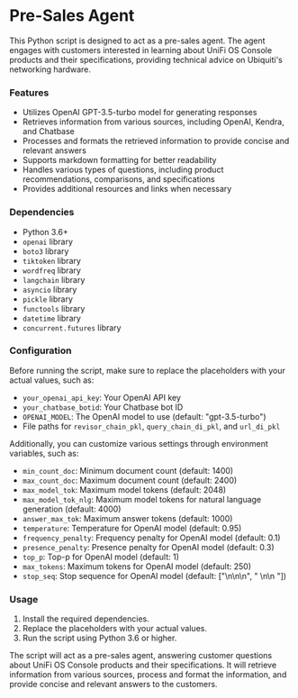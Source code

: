 # Pre-Sales Agent

This Python script is designed to act as a pre-sales agent. The agent engages with customers interested in learning about UniFi OS Console products and their specifications, providing technical advice on Ubiquiti's networking hardware.

### Features

- Utilizes OpenAI GPT-3.5-turbo model for generating responses
- Retrieves information from various sources, including OpenAI, Kendra, and Chatbase
- Processes and formats the retrieved information to provide concise and relevant answers
- Supports markdown formatting for better readability
- Handles various types of questions, including product recommendations, comparisons, and specifications
- Provides additional resources and links when necessary

### Dependencies

- Python 3.6+
- `openai` library
- `boto3` library
- `tiktoken` library
- `wordfreq` library
- `langchain` library
- `asyncio` library
- `pickle` library
- `functools` library
- `datetime` library
- `concurrent.futures` library

### Configuration

Before running the script, make sure to replace the placeholders with your actual values, such as:

- `your_openai_api_key`: Your OpenAI API key
- `your_chatbase_botid`: Your Chatbase bot ID
- `OPENAI_MODEL`: The OpenAI model to use (default: "gpt-3.5-turbo")
- File paths for `revisor_chain_pkl`, `query_chain_di_pkl`, and `url_di_pkl`

Additionally, you can customize various settings through environment variables, such as:

- `min_count_doc`: Minimum document count (default: 1400)
- `max_count_doc`: Maximum document count (default: 2400)
- `max_model_tok`: Maximum model tokens (default: 2048)
- `max_model_tok_nlg`: Maximum model tokens for natural language generation (default: 4000)
- `answer_max_tok`: Maximum answer tokens (default: 1000)
- `temperature`: Temperature for OpenAI model (default: 0.95)
- `frequency_penalty`: Frequency penalty for OpenAI model (default: 0.1)
- `presence_penalty`: Presence penalty for OpenAI model (default: 0.3)
- `top_p`: Top-p for OpenAI model (default: 1)
- `max_tokens`: Maximum tokens for OpenAI model (default: 250)
- `stop_seq`: Stop sequence for OpenAI model (default: ["\n\n\n", " \n\n "])

### Usage

1. Install the required dependencies.
2. Replace the placeholders with your actual values.
3. Run the script using Python 3.6 or higher.

The script will act as a pre-sales agent, answering customer questions about UniFi OS Console products and their specifications. It will retrieve information from various sources, process and format the information, and provide concise and relevant answers to the customers.